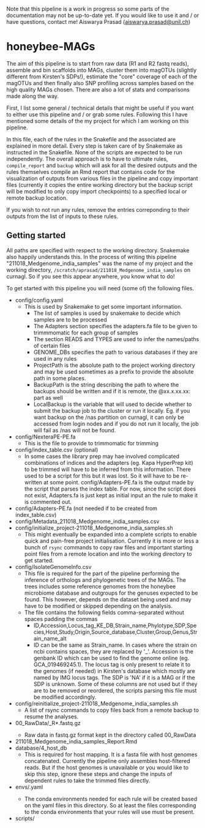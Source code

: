 Note that this pipeline is a work in progress so some parts of the documentation may not be up-to-date yet. If you would like to use it and / or have questions, contact me! Aiswarya Prasad (aiswarya.prasad@unil.ch)

# honeybee-MAGs

The aim of this pipeline is to start from raw data (R1 and R2 fastq reads), assemble and bin scaffolds into MAGs, cluster them into magOTUs (slightly different from Kirsten's SDPs!), estimate the "core" coverage of each of the magOTUs and then finally also SNP profiling across samples based on the high quality MAGs chosen. There are also a lot of stats and comparisons made along the way.

First, I list some general / technical details that might be useful if you want to either use this pipeline and / or grab some rules. Following this I have mentioned some details of the my project for which I am working on this pipeline.

In this file, each of the rules in the Snakefile and the associated are explained in more detail. Every step is taken care of by Snakemake as instructed in the Snakefile. None of the scripts are expected to be run independently. The overall approach is to have to ultimate rules, `compile_report` and `backup` which will ask for all the desired outputs and the rules themselves compile an Rmd report that contains code for the visualization of outputs from various files in the pipeline and copy important files (currently it copies the entire working directory but the backup script will be modified to only copy import checkpoints) to a specified local or remote backup location.

If you wish to not run any rules, remove the entries correponding to their outputs from the list of inputs to these rules.

## Getting started

All paths are specified with respect to the working directory. Snakemake also happily understands this. In the process of writing this pipeline "211018_Medgenome_india_samples" was the name of my project and the working directory, `/scratch/aprasad/211018_Medgenome_india_samples` on curnagl. So if you see this appear anywhere, you know what to do!

To get started with this pipeline you will need (some of) the following files.

+ config/config.yaml
  - This is used by Snakemake to get some important information.
    + The list of samples is used by snakemake to decide which samples are to be processed
    + The Adapters section specifies the adapters.fa file to be given to trimmmomatic for each group of samples
    + The section READS and TYPES are used to infer the names/paths of certain files
    + GENOME_DBs specifies the path to various databases if they are used in any rules
    + ProjectPath is the absolute path to the project working directory and may be used sometimes as a prefix to provide the absolute path in some places.
    + BackupPath is the string describing the path to where the backups should be written and if it is remote, the <username>@xx.x.xx.xx: part as well
    + LocalBackup is the variable that will used to decide whether to submit the backup job to the cluster or run it locally. Eg. if you want backup on the /nas partition on curnagl, it can only be accessed from login nodes and if you do not run it locally, the job will fail as /nas will not be found.
+ config/NexteraPE-PE.fa
  - This is the file to provide to trimmomatic for trimming
+ config/index_table.csv (optional)
  - In some cases the library prep may hae involved complicated combinations of indices and the adapters (eg. Kapa HyperPrep kit) to be trimmed will have to be inferred from this information. There used to be a script for this but it was lost. So it will have to be re-written at some point. config/Adapters-PE.fa is the output made by the script that parses the index table. For now, since the script does not exist, Adapters.fa is just kept as initial input an the rule to make it is commented out.
+ config/Adapters-PE.fa (not needed if to be created from index_table.csv)
+ config/Metadata_211018_Medgenome_india_samples.csv
+ config/initialize_project-211018_Medgenome_india_samples.sh
  - This might eventually be expanded into a complete scripts to enable quick and pain-free project initialisation. Currently it is more or less a bunch of `rsync` commands to copy raw files and important starting point files from a remote location and into the working directory to get started.
+ config/IsolateGenomeInfo.csv
  - This file is required for the part of the pipeline performing the inference of orthologs and phylogenetic trees of the MAGs. The trees includes some reference genomes from the honeybee microbiome database and outgroups for the genuses expected to be found. This however, depends on the dataset being used and may have to be modified or skipped depending on the analysis.
  - The file contains the following fields comma-separated without spaces padding the commas
    + ID,Accession,Locus_tag_KE_DB,Strain_name,Phylotype,SDP,Species,Host,Study,Origin,Source_database,Cluster,Group,Genus,Strain_name_alt
    + ID can be the same as Strain_name. In cases where the strain on ncbi contains spaces, they are replaced by '_'. Accession is the genbank ID which can be used to find the genome online (eg. GCA_019469245.1). The locus tag is only present to relate it to the genomes (if needed) in Kirsten's database which mostly are named by IMG locus tags. The SDP is 'NA' if it is a MAG or if the SDP is unknown. Some of these columns are not used but if they are to be removed or reordered, the scripts parsing this file must be modified accordingly.
+ config/reinitialize_project-211018_Medgenome_india_samples.sh
  - A list of rsync commands to copy files back from a remote backup to resume the analyses.
+ 00_RawData/<sample>_R*.fastq.gz
  - Raw data in fastq.gz format kept in the directory called 00_RawData
+ 211018_Medgenome_india_samples_Report.Rmd
+ database/4_host_db
  - This is required for host mapping. It is a fasta file with host genomes concatenated. Currently the pipeline only assembles host-filtered reads. But if the host genomes is unavailable or you would like to skip this step, ignore these steps and change the inputs of dependent rules to take the trimmed files directly.
+ envs/<env>.yaml
  - The conda environments needed for each rule will be created based on the yaml files in this directory. So at least the files corresponding to the conda environments that your rules will use must be present.
+ scripts/<script>.xxx
  - The scripts used by various rules are all to be in this directory. The list of all scripts and theit use can be found later in this file.

## Checkpoints

Snakemake uses the file/path provided to the final rule (targets) and then looks for rules with output paths that match the pattern of wildcards in the respective target. Checkpoints are a provision of snakemake as described [here](https://snakemake.readthedocs.io/en/stable/snakefiles/rules.html#data-dependent-conditional-execution) to allow for rules to be defined with outputs that will depend on another rule. For example, the list of MAGs on which to perform downstream steps on will only be known after the binning step has been completed. So far, there are two checkpoint as described below.

+ `checkpoint make_phylo_table`
  - The inputs that this rule takes for are "config/IsolateGenomeInfo.csv", "06_MAG_binning/all_genomes.csv" (provided by rule extract_mag_lists), "06_MAG_binning/gtdbtk_out_dir/classify/gtdbtk.bac120.summary.tsv" (provided by rule gtdb_annotate) and "06_MAG_binning/drep_results/data_tables/Cdb.csv" (provided by rule drep).
  - It uses the script `scripts/make_phylo_table.R` and `scripts/csv_to_tsv.py` to make tsv files which will be parsed later to obtain information about which MAGs downstream processes should run on.
  - The various outputs made by this rule are as follows:
    - They all have at least the headers:
      - ID - name of the MAG or stain name (modified) of the genome.
      - Accession - Genbank ID (for isolate genomes only - same as in config/IsolateGenomeInfo.csv)
      - Locus_tag (for isolate genomes only - same as in config/IsolateGenomeInfo.csv)
      - Strain_name (for isolate genomes only - same as in config/IsolateGenomeInfo.csv)
      - Phylotype (for isolate genomes only - same as in config/IsolateGenomeInfo.csv)
      - SDP (for isolate genomes only - same as in config/IsolateGenomeInfo.csv)
      - Species (for isolate genomes only - same as in config/IsolateGenomeInfo.csv)
      - Host - for MAGs, the host from which the MAG was assembled and for Isolates, the source from which it was isolated.
      - Study - (for isolate genomes only - same as in config/IsolateGenomeInfo.csv)
      - Origin - (for isolate genomes only - same as in config/IsolateGenomeInfo.csv)
      - Source_database (for isolate genomes only - same as in config/IsolateGenomeInfo.csv)
      - Cluster - The name of the 95% dereplicated cluster that it was assigned to by drep (refer to <rule drep>)
      - Group - This field was used for assigning isolates to appropriate genus-level groups with MAGs for the sake of the tree. This tree is filled manually for isolated genomes when making "config/IsolateGenomeInfo.csv"
      - Genus, Family, Order, Class - Taxonomic information assigned for MAGs by gtdb (see <rule gtdb_annotate>) (only for MAGs)
      - Sample - The sample from which the MAG was assembled (only for MAGs)
      - Group_auto - The Group assigned to each row automatically by the script. For isolates, it is inferred either from the information from the Group column of "config/IsolateGenomeInfo.csv" file or the phylotype. Make sure that the way this is done (based on a pre-defined dictionary written in the script) makes sense for your inputs. For the MAGs, it is the Genus assigned by gtdb.
      - Ref_status - 1 if the MAG is a representative genome for its respective drep cluster, 0 otherwise. The MAG with the highest score within a given drep cluster is designated as the representative genome of the cluster (no matter how low the score). The method in which this is currently done assumes that, upon filtering by completeness and contamination, the MAG with the highest score will only be filtered out if all of the other members of its cluster are also filtered out. This makes sense because the score is weighted in such a way that completeness and contamination are given heavy weightage.
    - "06_MAG_binning/all_GenomeInfo_auto.tsv" : This file contains the information for all Isolates and all MAGs
    - "06_MAG_binning/ForTree_GenomeInfo_auto.tsv" : This file contains the information for all Isolates and filtered MAGs (Completeness > 50, Contamination < 5)
    - "06_MAG_binning/MAGs_GenomeInfo_auto.tsv" : This file contains the information for and all MAGs
    - "06_MAG_binning/MAGs_filt_GenomeInfo_auto.tsv" : This file contains the information filtered MAGs (Completeness > 50, Contamination < 5)


## Utility functions

Some functions in the script are used to provide inputs to various rules and to parse the checkpoint outputs so the list of wildcards can be obtained.

## Rules

  + `rule targets`
    + This is the master rule that specifies all the output files / directories desired and accoringly runs the rules that provide the specified output. Most of the outputs from the different rules are used for making the report. Just the ones that are not used by the report are mentioned here.
  + `rule raw_qc`
    + Uses raw reads and produces fastqc outputs
    + This rule runs [fastqc](https://www.bioinformatics.babraham.ac.uk/projects/fastqc/) on raw files and saves the output in "/fastqc/raw".
  + `rule make_adapters`
    + Uses the "config/index_table.csv" and the script `scripts/write_adapters.py` (absent for now) and produces the "Adapters-PE.fa" file containing indexed adapters.
  + `rule trim`
    + This rules trims reads using [trimmomatic](http://www.usadellab.org/cms/uploads/supplementary/Trimmomatic/TrimmomaticManual_V0.32.pdf).
    + The _Adapters-PE.fa_ files is used.
  + `rule trim_qc`
    + This rule runs [fastqc](https://www.bioinformatics.babraham.ac.uk/projects/fastqc/) on trimmed files and saves the output in `fastqc/trim`.
  + `rule index_bwa`
    + Indexes genomes in `database` for use by [bwa](http://bio-bwa.sourceforge.net/) using [bwa index](http://bio-bwa.sourceforge.net/bwa.shtml#3).
  + `rule index_samtools`
    + Indexes genomes in `database` for use by [samtools](http://www.htslib.org/doc/#manual-pages).
  + `rule make_genome_list`
    + Creates a text file corresponding to each set of genomes in `database` to be used when we need to know which genomes are present in given genome database.
  + `rule run_motus`
    + Uses the trimmed reads "01_Trimmed/{sample}_R*_trim.fastq.gz" to produce an [motus](https://github.com/motu-tool/mOTUs) output.
  + `rule merge_motus`
    + merges all the motu outputs from the previous rule and creates the merged output "08_motus_profile/samples_merged.motus" to be parsed later for visualization.
  + `rule host_mapping`
    + Uses [bwa mem](http://bio-bwa.sourceforge.net/bwa.shtml#:~:text=BWA%20is%20a%20software%20package,such%20as%20the%20human%20genome.&text=BWA%2DMEM%20also%20has%20better,genome%20(the%20index%20command)) to map reads for each sample to a database containing host genomes, `database/4_host_db`.
    + Unmapped alignments identified by samtools with the option `-f4` are stored in a seperate bam file to be used later. All others will be deleted.
    + The bam file with all alignments is used to create a flagstat output which will be parsed later. It also creates a coverage histogram and a tsv file summarising coverage.
  + `rule host_mapping_extract_host_filtered_reads`
    + Reads that did not map to the host database are extracted and then mapped to the microbiome database.
    + They are extracted using [picard](https://broadinstitute.github.io/picard/).
    + The option `-Xmx8g` ensures that java is given 8 GB memory. If suffecient memory is not allocated, the job will fail. The extracted reads will be used later "02_HostMapping/{sample}_R*_host_unmapped.fastq" and also referred to as host-filtered reads.
    + This is done in order to make the assembly a little easier.
  + `rule microbiomedb_mapping`
    + The host unmapped reads extracted earlier are mapped to the microbiome database.
    + Mapped reads are extracted using a perls script as follows. First, unmapped reads are excluded using `-F4` and then supplementary reads are excluded `-F 0x800`. Finally, the remaining reads are sent through `scripts/filter_sam_aln_length.pl`. The script filters away reads that have less than 50bps matching in the alignment.
    + It keeps the [samtools](http://www.htslib.org/doc/samtools.html) [flagstat](https://www.biostars.org/p/84396/) result but removes all the others.
  + `rule microbiomedb_direct_mapping`
    + trimmed reads are directly mapped to the microbiome database to see how much of the reads map in this way as compared to after host-filtering. Some reads that are of microbial origin may map to the host database due to contamination in the host database or even non-specifically by chance. To ensure that we do not lose too many reads in this way, upon host filtering, the flagstat output from this mapping is useful.
  + `rule assemble_host_unmapped`
    + Uses the host-filtered reads to give to spades using the meta option to assemble.
    + The bash script is eritten to make sure assemblies are resumed if an older output directory exists.
    + The script `scripts/parse_spades_metagenome.py` is then used to extract only scaffolds that pass the coverage and length threshold that can be specified in the parameters section of the rule.
    + The scffolds, log and assembly graphs are copied out of the output directory and kept but the rest of the directory is deleted.
  + `rule map_to_assembly`
    + This rule maps the host-filtered reads to the assembly and creates the flagstat output used to visualise how well the assembly is represented by the reads for each sample.
  + `rule summarize_mapping_assembly`
    + It used the scaffolds and the flagstat output from mapping create a summary across all samples that can be parsed and visualized by the script making the report.
  + `rule backmapping`
    + Carries out NxN mapping of all N samples and only keeps the depth file that needs to be supplied to metabat2 for binning after the mapping for each sample (to be merged before being given to metabat2). It works on 1 sample at a time and maps the assembly of that sample against the reads from all the samples. Each iteration of the rule will result in N files. For example, when there are 50 samples in total and the rule runs on sample X, there will 50 files called "<sample>_mapped_to_X.depth". The rule only creates one bam file at a time. However, if the rule is run on 10 samples simultaneously, there will be about 10 bam files at a time.
  + `rule merge_depths`
    + All depth files of all the samples mapped to a given sample will be merged into 1 file that will be given to metabat2.
  + `rule binning`
    + For each sample, this rule provides the set of scaffolds assembled and the merged depth file with the coverages in each sample of these scaffolds to metabat2.
    + The output is a directory containing as many MAG.*.fa files as there are bins with the scaffolds distributed across them.
  + `rule process_metabat2`
    + Since the names given to bins by metabat2 is duplicated across samples, this rule renames them by including the name of the sample from which the bin was made.
  + `rule summarize_metabat2_contig_fates`
    + It creates sample-wise summaries with sample, contig_name, length, coverage, passed_filter (whether the scaffold was >1000 length and >1 coverage), binned (whether it was binned) and bin_name.
  + `rule summarize_metabat2_contig_coverages`
    + It creates sample-wise summaries with the columns bin_name , contig (or scaffold name), avg_coverage (from depth file made by jgi_summarize_bam_contig_depths for metabat2. it is actually  median not mean), variance avg_coverage (from depth file made by jgi_summarize_bam_contig_depths for metabat2), sample
    + More information about how these depths are calculated can be found [here](https://gitlab.com/robegan21/MetaBAT). Briefly (as summarised [here](https://bitbucket.org/berkeleylab/metabat/issues/48/jgi_summarize_bam_contig_depths-coverage)),
      + The edges of a contig are generally excluded from the coverage counts up to a default of 75 bases or the average read length (--includeEdgeBases, --maxEdgeBases). This is because, generally mappers have a difficult time aligning a partial read to a contig when it would extend off edge and the coverage ramps up from 0 to the true coverage in this region
      + reads that map imperfectly are excluded when the %ID of the mapping drops below a threshold (--percentIdentity=97). MetaBAT is designed to resolve strain variation and mapping reads with low %ID indicate that the read actually came from a different strain/species.
      + clips/insertions/deletions/mismatches are excluded from the coverage count -- only the read bases that exactly match the reference are counted as coverage. This generally has a small effect, except in the case of long reads from PacBio and Nanopore.
    + `rule checkm_evaluation`
      + This rule creates a checkm summary of each bin (MAG) from each sample, one sample at a time. The output contains an entry for each MAG from the sample with the columns, Bin Id, Marker lineage , # genomes, # markers, # marker sets, 0 , 1, 2, 5+, Completeness, Contamination, Strain heterogeneity
      + A detailed description of each column can be found [here](https://github.com/Ecogenomics/CheckM/wiki/Reported-Statistics#qa)
    + `rule prepare_info_for_drep`
      + drep requires a file with the columns genome, completeness and contamination. This rule compiles this information from across samples to create the file "06_MAG_binning/evaluate_bins/checkm_drep_summary.txt".
    + `rule drep`
      + Runs drep dereplicate on **all** the MAGs. It creates various outputs that are described [here](https://drep.readthedocs.io/en/latest/advanced_use.html) and will used by various rules downstream.
    + `rule extract_mag_lists`
    + `rule prep_gtdb_annotate`
    + `rule gtdb_annotate`
      + Need to make sure that the database is set up as explained [here](https://ecogenomics.github.io/GTDBTk/installing/index.html) and provide the path to the database in the params section to the rule.
    + `rule prepare_genomes`
    + `rule annotate`
    + `rule prepare_faa`
      + For phylogenies (includes specified isolate genomes)
    + `rule run_orthofinder_phylo`
      + For phylogenies (includes specified isolate genomes)
    + `rule summarise_orthogroups`
      + For phylogenies (includes specified isolate genomes)
    + `rule get_single_ortho_phylo`
      + For phylogenies (includes specified isolate genomes)
    + `rule extract_orthologs_phylo`
      + For phylogenies (includes specified isolate genomes)
    + `rule align_orthologs`
      + For phylogenies (includes specified isolate genomes)
    + `rule prune_and_concat`
      + For phylogenies (includes specified isolate genomes)
    + `rule make_tree`
      + For phylogenies (includes specified isolate genomes)
    + `rule concat_all_mags`
      + Create and index "database/MAGs_database" and index to map reads to see how much the MAGs recruit and how well they are covered
    + `rule copy_mag_database_annotation`
      + To create a compiled directory of annotation outputs for all MAGs which Kirsten's scripts expect (also it is neat if the other previous directories are then removed - To be implemented later)
    + `rule prepare_faa_mag_database`
      + Prepare faa files in groups (genus-level) for orthofinder to run.
    + `rule run_orthofinder_mag_database`
    + `rule summarise_orthogroups_mag_database`
    + `rule get_single_ortho_mag_database`
    + `rule extract_orthologs_mag_database`
    + `rule calc_perc_id_mag_database`
    + `rule filter_orthologs_mag_database`
    + `rule summarise_orthogroups_filtered_mag_database`
    + `rule make_bed_files_mag_database`
    + `rule map_to_MAGs`
    + `rule core_cov`
    + `rule merge_core_cov`
    + `rule core_cov_plots`
    + `rule make_MAG_reduced_db`
      + Read the checkpoint output and use biopython to only include rep genomes in the final database called "database/MAGs_rep_database" which only contains the representative genomes.
    + `rule prep_for_instrain`
    + `rule map_to_rep_MAGs`
    + `rule instrain_profile`
    + `rule instrain_compare`
<!-- + "Continue readme update here - need to finish function to get rep genomes and then rerun everything after backmapping!" -->
  + `rule run_orthofinder`
    + Runs [Orthofinder](https://github.com/davidemms/OrthoFinder) for each phylotype.
    + **Before** running this, group genomes by phylotype in directories for Orthofinder to be able to get which groups to consider together. When the genomes for the database are downloaded at `database/faa_files/{genome}`, they are all in one directory. Grouping was done using `scripts/rearange_faa.py`. As written, it is to be run from the scripts directory in which it resides (!! it uses relative paths !!).
    + faa files for each genome comes from the respective databese (NCBI for example)
    + When orthofinder finishes, the following file will be generated and used for the following steps, `database/faa_files/{phylotype}/OrthoFinder/Results_dir/Orthogroups/Orthogroups.txt`.
    + The file _Orthogroups.txt_ contains a list of orthogroups. Eg, each line would look like
      - **OG0000003**: C4S76_01365 C4S76_01370 C4S76_01375 C4S77_06100 C4S77_06130 C4S77_06135 C4S77_06775 C4S77_06780 C4S77_06785 C4S77_06790 C4S77_06795 C4S77_06800 C4S77_06805 C4S77_06810 C4S77_09595 C4S77_09600 C4S77_09605 C4S77_09610 **C4S77_09615 C4S77_09620 C4S77_10540 Ga0307799_111506**
      - where, **OG0000003** is an orthogroup for this group of genomes (phylotype) and **C4S77**, **Ga0307799** etc. are genomes that belong to that group. **09615, 09620, 10540** are genes from **C4S77** and **111506** from **Ga0307799** that belong to orthogroup OG0000003.
  + `rule get_single_ortho`
    + The files _Orthogroups.txt_ is parsed by `scripts/get_single_ortho.py` and single-copy orthologs are written to `database/Orthofinder/{phylotype}_single_ortho.txt`
    + The script reads each orthogroup and counts the number of genomes present in genes of that orthogroup. If the number of genes in the orthogroup and the number of genomes in the orthogroup are the same as the total number of genomes in the database for said phylotype, the genes in the group are considered single-copy core genes and included for core coverage estimation.
  + `rule extract_orthologs`
    + This rule prepares files with sequences of orthologs in order to calculate percentage identity (perc_id).
    + First, it reads the file `database/Orthofinder/{phylotype}_single_ortho.txt` and gets all the genome-ids present in the ortholog-file, and all the gene-ids associated with each gene-family. Using this list it extracts and stores the sequences of each of the genes of an orthogroup in an faa file and ffn file corresponding to each group in the directory`database/Orthofinder/{phylotype}_ortho_sequences/`.
    EXAMPLE:
    + `cat ./database/Orthofinder/firm5_ortho_sequences/OG0001034.faa` \
      **\>Ga0061073_1479** \
      MTKYQTLIFVPEGSLLNEKTAEQVALRQTLKELGHDFGPAERLKYSSLQGQVKMMGFSER \
      IALTLQNFCTDDLAEAEKIFKTKLGGQRQLVKDAIPFLDQITNQVKLILLAKEERELISA \
      RLSDSELLNYFSASYFKEDFADPLPNKNVLFQIIKEQELDPDNCLVIGTDLVEEIQGAEN \
      AGLQSLWIAPKKVKMPISPRPTLHLTKLNDLLFYLELN \
      **\>Ga0070887_12184** \
      MKGKVHLAKYETLIFILEGSLLNEKVAEQNALRQTLKLTGREYGPAERIQYNSLQEKIKL \
      LGFDERIKLTLQEFFKNDWISAKGTFYNQLQKQDQLNKDVVPFLDEVKNKVNLVLLTKEK \
      KDVASYRMQNTELINYFSAVYFKDDFACKFPNKKVLITILQQQNLTPATCLVIGTNLVDE \
      IQGAENANLDSLWLAPKKVKMPISPRPTLHLNKLTDLLFYLELS \
      **\>Ga0072400_11133** \
      LAKFQTLIFILEGSLLDEKIAEQSALKQTLKSTGRDFGPSERLKYNSVRENNKLLGFEDR \
      IQLILQTFFHENWQDAGQIFIKELQKQNRLNKEVLPFLNKVNCKVKLILLAKENKKVALQ \
      RMKNTELVNYFPFAYFKDDFTEKLPHKKVLTTILQKQNLAFATSLVIGTDLADEIQAAEN \
      AKIQSLWLAPKKVKMPISPHPTLHLNKLNDLLFYLELS
    + `cat ./database/Orthofinder/firm5_ortho_sequences/OG0001034.ffa` \
      **\>Ga0061073_1479** \
      GTGACTAAATATCAAACGTTAATTTTTGTTCCTGAAGGTAGTTTATTAAATGAAAAAACG \
      GCTGAACAAGTCGCACTCAGGCAAACTTTAAAAGAACTCGGACATGATTTTGGACCAGCT \
      GAACGCCTAAAATATTCTAGCTTACAAGGACAAGTTAAAATGATGGGTTTCAGCGAGCGC \
      ATTGCACTAACCCTGCAAAATTTTTGTACCGACGATTTGGCTGAGGCCGAAAAAATTTTC \
      AAAACAAAATTAGGAGGTCAGCGACAACTAGTCAAAGATGCTATTCCATTTCTTGACCAA \
      ATAACAAACCAAGTTAAGCTAATTCTCCTTGCCAAAGAAGAACGTGAACTAATCTCAGCT \
      CGCCTATCTGATAGCGAACTACTTAACTATTTTTCTGCTTCCTATTTTAAAGAAGATTTT \
      GCTGATCCTTTGCCAAATAAAAATGTCCTGTTTCAAATTATAAAAGAGCAAGAATTAGAT \
      CCAGATAATTGCCTAGTTATCGGCACAGATTTAGTTGAAGAAATTCAAGGAGCAGAAAAC \
      GCTGGCTTGCAATCATTATGGATTGCACCAAAAAAGGTTAAAATGCCAATTAGTCCTCGA \
      CCTACTCTGCATTTAACTAAACTCAATGACTTGCTTTTTTATCTTGAATTAAACTAG \
      **\>Ga0070887_12184** \
      ATGAAAGGAAAAGTACACTTGGCAAAATATGAAACTTTAATTTTTATTCTTGAAGGAAGC \
      TTATTAAACGAAAAAGTTGCAGAACAAAATGCACTTAGGCAAACTTTGAAATTAACTGGC \
      AGAGAATATGGTCCAGCTGAGCGCATACAATATAATTCATTACAAGAAAAGATTAAATTA \
      CTAGGATTTGATGAGCGCATTAAATTAACTTTGCAGGAATTCTTTAAAAATGACTGGATT \
      TCTGCGAAAGGCACTTTTTATAACCAGTTGCAAAAACAAGATCAGTTAAATAAAGATGTA \
      GTGCCCTTTTTAGATGAGGTGAAAAACAAAGTTAACTTGGTTTTGCTGACGAAAGAGAAA \
      AAAGATGTGGCTTCATACCGCATGCAAAATACAGAGCTAATAAATTATTTTTCCGCAGTT \
      TATTTTAAAGACGATTTTGCATGTAAGTTTCCAAATAAGAAGGTTTTGATAACAATATTG \
      CAGCAGCAGAATCTGACGCCAGCCACTTGTCTTGTAATTGGGACAAACTTAGTCGATGAA \
      ATTCAGGGTGCCGAAAATGCTAACCTGGATTCTCTTTGGCTAGCGCCCAAGAAAGTAAAA \
      ATGCCAATTAGTCCACGTCCAACTTTACATTTAAATAAATTAACTGATTTATTATTTTAC \
      CTAGAATTAAGCTAG \
      **\>Ga0072400_11133** \
      TTGGCAAAATTTCAAACATTAATTTTTATTCTTGAGGGCAGTTTATTAGATGAAAAGATT \
      GCTGAACAAAGTGCATTAAAGCAAACTTTAAAGTCAACTGGCAGAGATTTTGGTCCCAGT \
      GAACGTTTAAAATATAATTCTGTACGAGAAAATAATAAGTTGCTTGGCTTTGAAGACCGC \
      ATACAATTAATTTTACAAACATTTTTTCATGAAAATTGGCAAGATGCAGGGCAGATTTTT \
      ATCAAAGAATTACAAAAGCAAAATCGCTTGAATAAAGAAGTATTGCCATTTTTAAACAAA \
      GTTAACTGCAAGGTTAAACTAATTCTGCTGGCAAAAGAGAACAAAAAAGTAGCATTACAG \
      CGCATGAAGAACACAGAGTTGGTAAATTATTTTCCGTTTGCTTATTTTAAAGATGACTTT \
      ACGGAAAAATTGCCACATAAAAAAGTTTTGACCACCATTTTGCAGAAACAAAACTTGGCG \
      TTCGCAACTAGTTTAGTAATCGGAACTGACTTAGCAGATGAAATTCAGGCTGCAGAGAAT \
      GCCAAAATACAGTCACTCTGGCTAGCGCCTAAGAAAGTAAAAATGCCGATTAGCCCGCAC \
      CCAACTTTACATTTAAATAAATTAAACGATTTATTATTTTACCTAGAATTAAGCTAG
  + `rule calc_perc_id`
    + this rule relies on various tools and scripts tied together by `scripts/aln_calc.sh`. The scripts are:
      + [mafft](https://mafft.cbrc.jp/alignment/software/manual/manual.html#index) for alignment
        + The aligned result is in a multi-fasta file called {OrthogroupID}_aln.fasta.
        EXAMPLE:
        + `cat ./database/Orthofinder/firm5_ortho_sequences/OG0001034_aln.fasta` \
          **\>Ga0061073_1479** \
          -------MTKYQTLIFVPEGSLLNEKTAEQVALRQTLKELGHDFGPAERLKYSSLQGQVK \
          MMGFSERIALTLQNFCTDDLAEAEKIFKTKLGGQRQLVKDAIPFLDQIT---NQVKLILL \
          AKEERELISARLSDSELLNYFSASYFKEDFADPLPNKNVLFQIIKEQELDPDNCLVIGTD \
          LVEEIQGAENAGLQSLWIAPKKVKMPISPRPTLHLTKLNDLLFYLELN \
          **\>Ga0070887_12184** \
          M-KGKVHLAKYETLIFILEGSLLNEKVAEQNALRQTLKLTGREYGPAERIQYNSLQEKIK \
          LLGFDERIKLTLQEFFKNDWISAKGTFYNQLQKQDQLNKDVVPFLDEVK---NKVNLVLL \
          TKEKKDVASYRMQNTELINYFSAVYFKDDFACKFPNKKVLITILQQQNLTPATCLVIGTN \
          LVDEIQGAENANLDSLWLAPKKVKMPISPRPTLHLNKLTDLLFYLELS \
          **\>Ga0072400_11133** \
          -------LAKFQTLIFILEGSLLDEKIAEQSALKQTLKSTGRDFGPSERLKYNSVRENNK \
          LLGFEDRIQLILQTFFHENWQDAGQIFIKELQKQNRLNKEVLPFLNKVN---CKVKLILL \
          AKENKKVALQRMKNTELVNYFPFAYFKDDFTEKLPHKKVLTTILQKQNLAFATSLVIGTD \
          LADEIQAAENAKIQSLWLAPKKVKMPISPHPTLHLNKLNDLLFYLELS
      + **aln_aa_to_dna.py**
        + This scripts converts the alignments into nucleotide sequences rather than amino acid sequences
        EXAMPLE:
        + `cat ./database/Orthofinder/firm5_ortho_sequences/OG0001034_aln.fasta`
        **\>Ga0061073_1479** \
        ---------------------GTGACTAAATATCAAACGTTAATTTTTGTTCCTGAAGGT \
        AGTTTATTAAATGAAAAAACGGCTGAACAAGTCGCACTCAGGCAAACTTTAAAAGAACTC \
        GGACATGATTTTGGACCAGCTGAACGCCTAAAATATTCTAGCTTACAAGGACAAGTTAAA \
        ATGATGGGTTTCAGCGAGCGCATTGCACTAACCCTGCAAAATTTTTGTACCGACGATTTG \
        GCTGAGGCCGAAAAAATTTTCAAAACAAAATTAGGAGGTCAGCGACAACTAGTCAAAGAT \
        GCTATTCCATTTCTTGACCAAATAACA---------AACCAAGTTAAGCTAATTCTCCTT \
        GCCAAAGAAGAACGTGAACTAATCTCAGCTCGCCTATCTGATAGCGAACTACTTAACTAT \
        TTTTCTGCTTCCTATTTTAAAGAAGATTTTGCTGATCCTTTGCCAAATAAAAATGTCCTG \
        TTTCAAATTATAAAAGAGCAAGAATTAGATCCAGATAATTGCCTAGTTATCGGCACAGAT \
        TTAGTTGAAGAAATTCAAGGAGCAGAAAACGCTGGCTTGCAATCATTATGGATTGCACCA \
        AAAAAGGTTAAAATGCCAATTAGTCCTCGACCTACTCTGCATTTAACTAAACTCAATGAC \
        TTGCTTTTTTATCTTGAATTAAAC \
        **\>Ga0070887_12184** \
        ATG---AAAGGAAAAGTACACTTGGCAAAATATGAAACTTTAATTTTTATTCTTGAAGGA \
        AGCTTATTAAACGAAAAAGTTGCAGAACAAAATGCACTTAGGCAAACTTTGAAATTAACT \
        GGCAGAGAATATGGTCCAGCTGAGCGCATACAATATAATTCATTACAAGAAAAGATTAAA \
        TTACTAGGATTTGATGAGCGCATTAAATTAACTTTGCAGGAATTCTTTAAAAATGACTGG \
        ATTTCTGCGAAAGGCACTTTTTATAACCAGTTGCAAAAACAAGATCAGTTAAATAAAGAT \
        GTAGTGCCCTTTTTAGATGAGGTGAAA---------AACAAAGTTAACTTGGTTTTGCTG \
        ACGAAAGAGAAAAAAGATGTGGCTTCATACCGCATGCAAAATACAGAGCTAATAAATTAT \
        TTTTCCGCAGTTTATTTTAAAGACGATTTTGCATGTAAGTTTCCAAATAAGAAGGTTTTG \
        ATAACAATATTGCAGCAGCAGAATCTGACGCCAGCCACTTGTCTTGTAATTGGGACAAAC \
        TTAGTCGATGAAATTCAGGGTGCCGAAAATGCTAACCTGGATTCTCTTTGGCTAGCGCCC \
        AAGAAAGTAAAAATGCCAATTAGTCCACGTCCAACTTTACATTTAAATAAATTAACTGAT \
        TTATTATTTTACCTAGAATTAAGC \
        **\>Ga0072400_11133** \
        ---------------------TTGGCAAAATTTCAAACATTAATTTTTATTCTTGAGGGC \
        AGTTTATTAGATGAAAAGATTGCTGAACAAAGTGCATTAAAGCAAACTTTAAAGTCAACT \
        GGCAGAGATTTTGGTCCCAGTGAACGTTTAAAATATAATTCTGTACGAGAAAATAATAAG \
        TTGCTTGGCTTTGAAGACCGCATACAATTAATTTTACAAACATTTTTTCATGAAAATTGG \
        CAAGATGCAGGGCAGATTTTTATCAAAGAATTACAAAAGCAAAATCGCTTGAATAAAGAA \
        GTATTGCCATTTTTAAACAAAGTTAAC---------TGCAAGGTTAAACTAATTCTGCTG \
        GCAAAAGAGAACAAAAAAGTAGCATTACAGCGCATGAAGAACACAGAGTTGGTAAATTAT \
        TTTCCGTTTGCTTATTTTAAAGATGACTTTACGGAAAAATTGCCACATAAAAAAGTTTTG \
        ACCACCATTTTGCAGAAACAAAACTTGGCGTTCGCAACTAGTTTAGTAATCGGAACTGAC \
        TTAGCAGATGAAATTCAGGCTGCAGAGAATGCCAAAATACAGTCACTCTGGCTAGCGCCT \
        AAGAAAGTAAAAATGCCGATTAGCCCGCACCCAACTTTACATTTAAATAAATTAAACGAT \
        TTATTATTTTACCTAGAATTAAGC
      + **trim_aln.py** and `sed` to simplify headers to contain just genome ID and leave out gene identifier (as they are all single copy core genes).
        + This script trims out all the sections that do not align by counting which positions have "-" and removing those from all the members of the orthogroup.
        + `cat ./database/Orthofinder/firm5_ortho_sequences/OG0001034_aln_trim.fasta` \
          **\>Ga0061073** \
          GTGACTAAATATCAAACGTTAATTTTTGTTCCTGAAGGTAGTTTATTAAATGAAAAAACG \
          GCTGAACAAGTCGCACTCAGGCAAACTTTAAAAGAACTCGGACATGATTTTGGACCAGCT \
          GAACGCCTAAAATATTCTAGCTTACAAGGACAAGTTAAAATGATGGGTTTCAGCGAGCGC \
          ATTGCACTAACCCTGCAAAATTTTTGTACCGACGATTTGGCTGAGGCCGAAAAAATTTTC \
          AAAACAAAATTAGGAGGTCAGCGACAACTAGTCAAAGATGCTATTCCATTTCTTGACCAA \
          ATAACAAACCAAGTTAAGCTAATTCTCCTTGCCAAAGAAGAACGTGAACTAATCTCAGCT \
          CGCCTATCTGATAGCGAACTACTTAACTATTTTTCTGCTTCCTATTTTAAAGAAGATTTT \
          GCTGATCCTTTGCCAAATAAAAATGTCCTGTTTCAAATTATAAAAGAGCAAGAATTAGAT \
          CCAGATAATTGCCTAGTTATCGGCACAGATTTAGTTGAAGAAATTCAAGGAGCAGAAAAC \
          GCTGGCTTGCAATCATTATGGATTGCACCAAAAAAGGTTAAAATGCCAATTAGTCCTCGA \
          CCTACTCTGCATTTAACTAAACTCAATGACTTGCTTTTTTATCTTGAATTAAAC \
          **\>Ga0070887** \
          TTGGCAAAATATGAAACTTTAATTTTTATTCTTGAAGGAAGCTTATTAAACGAAAAAGTT \
          GCAGAACAAAATGCACTTAGGCAAACTTTGAAATTAACTGGCAGAGAATATGGTCCAGCT \
          GAGCGCATACAATATAATTCATTACAAGAAAAGATTAAATTACTAGGATTTGATGAGCGC \
          ATTAAATTAACTTTGCAGGAATTCTTTAAAAATGACTGGATTTCTGCGAAAGGCACTTTT \
          TATAACCAGTTGCAAAAACAAGATCAGTTAAATAAAGATGTAGTGCCCTTTTTAGATGAG \
          GTGAAAAACAAAGTTAACTTGGTTTTGCTGACGAAAGAGAAAAAAGATGTGGCTTCATAC \
          CGCATGCAAAATACAGAGCTAATAAATTATTTTTCCGCAGTTTATTTTAAAGACGATTTT \
          GCATGTAAGTTTCCAAATAAGAAGGTTTTGATAACAATATTGCAGCAGCAGAATCTGACG \
          CCAGCCACTTGTCTTGTAATTGGGACAAACTTAGTCGATGAAATTCAGGGTGCCGAAAAT \
          GCTAACCTGGATTCTCTTTGGCTAGCGCCCAAGAAAGTAAAAATGCCAATTAGTCCACGT \
          CCAACTTTACATTTAAATAAATTAACTGATTTATTATTTTACCTAGAATTAAGC \
          **\>Ga0072400** \
          TTGGCAAAATTTCAAACATTAATTTTTATTCTTGAGGGCAGTTTATTAGATGAAAAGATT \
          GCTGAACAAAGTGCATTAAAGCAAACTTTAAAGTCAACTGGCAGAGATTTTGGTCCCAGT \
          GAACGTTTAAAATATAATTCTGTACGAGAAAATAATAAGTTGCTTGGCTTTGAAGACCGC \
          ATACAATTAATTTTACAAACATTTTTTCATGAAAATTGGCAAGATGCAGGGCAGATTTTT \
          ATCAAAGAATTACAAAAGCAAAATCGCTTGAATAAAGAAGTATTGCCATTTTTAAACAAA \
          GTTAACTGCAAGGTTAAACTAATTCTGCTGGCAAAAGAGAACAAAAAAGTAGCATTACAG \
          CGCATGAAGAACACAGAGTTGGTAAATTATTTTCCGTTTGCTTATTTTAAAGATGACTTT \
          ACGGAAAAATTGCCACATAAAAAAGTTTTGACCACCATTTTGCAGAAACAAAACTTGGCG \
          TTCGCAACTAGTTTAGTAATCGGAACTGACTTAGCAGATGAAATTCAGGCTGCAGAGAAT \
          GCCAAAATACAGTCACTCTGGCTAGCGCCTAAGAAAGTAAAAATGCCGATTAGCCCGCAC \
          CCAACTTTACATTTAAATAAATTAAACGATTTATTATTTTACCTAGAATTAAGC
      + **calc_perc_id_orthologs.py**
        + Uses as input, trimmed aligned sequences and a metafile (`database/genome_db_210402_metafile.txt`) which is a tab-delim file with genome-id in tab1 and SDP-affiliation in tab 3
        + First, it checks the number of SDPs contained within the alignment. If more than one, it continues by calculating alignment percentage identity stats across SDPs. If only one SDP, exits script.
        + Next, it Compares the genomes in each SDP to all other genomes in the alignment: calculates percentage identity for all pairwise combinations. Calculates the max, min, and mean values, prints to file `database/Orthofinder/{phylotype}_perc_id.txt` showing one orthogroup per line.
        EXAMPLE:
        + `cat ./database/Orthofinder/firm5_perc_id.txt` \
          ... \
          OG0001034	0.674	0.586	0.972 \
          ... \

  + `rule filter_orthogroups`
    + orthogroups are filtered based on:
      - Minimum gene-length 300bp (applied to all members of each gene-family)
      - Inter-SDP max alignment identity 95% (only if the phylotype contain multiple SDPs)
    + Short genes are filtered off, because they are likley to be less reliable for accurate coverage estimates. Similarly, the inter-SDP similarity threshold is used to ensure that there is enough divergence between the SDPs for reliable mapping (at least as estimated from the currently availabe genomes). It is worthwhile to check the number of gene-families before/after filtering. If a lot of gene-families were filtered off, this could be an indication that the SDPs are not properly discrete.
    + This finally results in the single-copy core genes that have been filtered to be used for core coverage estimation. `database/Orthofinder/{phylotype}_single_ortho_filt.txt`.
  + `rule core_cov`
    + takes as input bam files with the alignments for each sample to be considered (as a text file containing a list of these files) and the _\_single_ortho_filt_ file. Outputs are written to `04_CoreCov_"+ProjectIdentifier+"/{phylotype}_corecov.txt`.
    + The script reads the filtered orthofile `database/Orthofinder/{phylotype}_single_ortho_filt.txt` and gets the gene-famililes and genome-ids for each SDP.
    + Then, from bed files, it finds the start and end positions of each of the genes in an orthogroup for each of the genomes of the orthogroup. It writes these to the file, `04_CoreCov_*/{phylotype}_corecov.txt` each SDP in the phylotype, start position for each gene family in the genome marked reference for that SDP.
    + The coverage is also written to this file.
    Example:
      + SDP	Sample	OG	Ref_pos	Coverage \
        firm5_1	DrY1_N1_microbiome_mapped	OG0000932	448	18.81 \
        firm5_1	DrY1_N1_microbiome_mapped	OG0000931	1991	23.34 \
        ... \
        firm5_2	M1.5_microbiome_mapped	OG0000935	1852405	12.29 \
        firm5_2	M1.5_microbiome_mapped	OG0000934	1853270	9.95 \
        firm5_3	DrY1_N1_microbiome_mapped	OG0000932	1	501.61 \
        firm5_3	DrY1_N1_microbiome_mapped	OG0000931	1542	534.77 \
        ... \
        firm5_bombus	M1.5_microbiome_mapped	OG0000936	1674767	0.0 \
        firm5_bombus	M1.5_microbiome_mapped	OG0000935	1676256	0.0 \
        firm5_bombus	M1.5_microbiome_mapped	OG0000934	1677124	0.0
    + SDP abundance is estimated based on mapped read coverage of core genes. It sums up gene coverages of all the genes og OG families associated with said SDP across genomes belogining to the SDP.
    + It also reports PTR (Peak-Trough Ratio).
    + Most species in the database are represented by multiple genomes (< 98.5% gANI between genomes). Core genes are inferred at the phylotype. More accurate estimates can be obtained by using a large number (+700) of core genes.
  + `rule core_cov_plots`
    + This R-script will estimate the coverage at the terminus, using the summed core gene family coverages. If the cov-ter cannot be properly estimated (fx. due to draft genome status or lack of replication), an estimate will be generated using the median coverage across core gene families, and the PTR is set to NA. If more than 20\% of the core gene families have no coverage, the abundance will be set to zero. As output, a tabular file is generated (including the cov-ter/median cov, and PTR), and a pdf-file with plots for visual validation.
    + First, filter for samples with coverage of at least 1 on > 80% of the core genes. Next, values that are deviating no more than 2 times the median are kept others are discarded as outliers.
    + Next, gets fitted coordinates and append values to coord-table. It does this by using the segmented package. As explained below,

  ```{r eval=FALSE}
      x <- data_filt$Ref_pos
   	  y <- data_filt$Coverage
   	  psi_est <- max(x)/2
      lin.mod = y ~ x
      segmented(lin.mod, seg.Z=~x, psi=psi_est)
  ```
  where, `lin.mod` is a simple linear model that was made by base R. The R package `Segmented` supports breakpoint analysis. The methods used by this package are applicable when segments are (nearly continuous) so this means that for the regression to make sense the core gene families selected should cover the reference genome well and without too many huge gaps. `psi`, is a starting value of the breakpoint. Example of a model fit using segemented,
  ```{r eval=FALSE}
      Call: segmented.lm(obj = lin.mod, seg.Z = ~x, psi = psi_est)

      Meaningful coefficients of the linear terms:
      (Intercept)            x         U1.x
        1.332e+02   -5.984e-05    1.243e-04

      Estimated Break-Point(s):
      psi1.x
      860065
  ```
  `x` is the slope of the first segment and `U1.x` is the difference in slopes between the first and second segment. `psi_est` is the newly estimated breakpoint. This along with the slopes
      - The summary function shows:
  ```{r eval=FALSE}
  ***Regression Model with Segmented Relationship(s)***

  Call:
  segmented.lm(obj = lin.mod, seg.Z = ~x, psi = psi_est)

  Estimated Break-Point(s):
      Est.   St.Err
  psi1.x 860065 9421.565

  Meaningful coefficients of the linear terms:
      Estimate Std. Error t value Pr(>|t|)
  (Intercept)  1.332e+02  9.672e-01  137.75   <2e-16 ***
  x           -5.984e-05  1.782e-06  -33.57   <2e-16 ***
  U1.x         1.243e-04  2.688e-06   46.24       NA
  ---
  Signif. codes:  0 ‘***’ 0.001 ‘**’ 0.01 ‘*’ 0.05 ‘.’ 0.1 ‘ ’ 1

  Residual standard error: 8.804 on 750 degrees of freedom
  Multiple R-Squared: 0.7417,  Adjusted R-squared: 0.7407

  Convergence attained in 3 iter. (rel. change 2.8661e-06)
  ```
  Finally, from the segmented model the ptr is calculated as follows:
  ```{r eval=FALSE}
  cov_ter <- round(slope1*psi + intercept1, digits=1)
  cov_ori2  <- slope2*(tail(x, n=1)) + intercept2
  max_ori_cov <- max(intercept1, cov_ori2)
  min_ori_cov <- min(intercept1, cov_ori2)
  if ((psi<psi_min) || (psi>psi_max) || (min_ori_cov<cov_ter)){
      ptr <- NA
  }  else {
      ptr <- round(max_ori_cov/cov_ter, digits=2)
  }

  # where,
  psi <- (summary.segmented(seg.mod)[[12]])[2]
  psi_est <- max(x)/2
  psi_est <- max(x)/2
  psi_min <- psi_est-(0.5*psi_est)
  psi_max <- psi_est+(0.5*psi_est)
  ```
  For `cor_ter` is the coverage $y = ax + b$ where x is psi (the breakpoint on the x axis) and the `cor_ori2` is the coverage at the ori which is the section with maximum coverage and at the `tail`. The condition `(psi<psi_min) || (psi>psi_max) || (min_ori_cov<cov_ter)` checks: **First**; If the break-point is too far from the expected place (+/-50% of break-point estimate), ptr is set to `NA`. **Second**; If the coverage at ori (either beginning or end of dataframe) is lower than the estimated coverage at ter, ptr is also set to `NA`. Finally, if the coverage of the origin is not greater than the terminus, ptr is set to `NA`.

    + the PTR was set to `NA`, the median will be plotted and used for quantification. Else, the segmented regression line is plotted, and the terminus coverage is used for quantification.

  ## Scripts
<!-- This list is not exhaustive. Make a complete list #TODO -->
  + `aln_aa_to_dna.py`
  + `aln_calc.sh`
  + `calc_perc_id_orthologs.py`
  + `core_cov.py`
  + `core_cov.R`
  + `download_data.py`
  + `extract_orthologs.py`
  + `fasta_generate_regions.py`
  + `filter_bam.py`
  + `filter_orthologs.py`
  + `filter_sam_aln_length.pl`
  + `filter_sam_aln_length_unmapped.pl`
  + `filter_snvs.pl`
  + `filt_vcf_samples.pl`
  + `get_single_ortho.py`
  + `parse_core_cov.py`
  + `parse_spades_metagenome.pl`
  + `rearange_faa.py`
  + `subset_orthofile.py`
  + `trim_aln.py`
  + `scripts/write_adapters.py`

  ## Envs

`core-cov-env.yaml`
`mapping-env.yaml`
`rmd-env.yaml`
`snv-env.yaml`
`trim-qc-env.yaml`
...

`snakemake -p --use-conda --conda-prefix /scratch/aprasad/built-envs/ --conda-frontend mamba --profile slurm --restart-times 0 --cluster-cancel scancel --rerun-incomplete --keep-going --rerun-triggers mtime -r --scheduler greedy`

# Introduction

The analysis is split into multiple parts.

1. A database-dependent mapping and community profiling at the SDP and Phylotype level.
2. An assembly-based approach which involes MAG binning per sample and dereplication.
Requires manual annotation of input for the next section
3. Core genome phylogeny construction of MAGs and isolate genomes.
  (a) All high-quality MAGs
  (b) One MAG per magOTU cluster
4. Mapping and SNV calling of reads to
  (a) Just MAGs
  (b) A combination of isolates and MAGs

The samples used in this analysis are mentioned below.

* "M1.1", "M1.2", "M1.3", "M1.4", "M1.5",
  * _Apis mellifera_ from India
* "DrY2_F1","DrY2_F2",
  * _Apis mellifera_ from Switzerland
* "AmAi02","AmIu02",
  * _Apis mellifera_ from Japan
* "C1.1", "C1.2", "C1.3", "C1.4", "C1.5",
  * _Apis cerana_ from India, colony number 1
* "C2.1", "C2.2", "C2.3", "C2.4", "C2.5",
  * _Apis cerana_ from India, colony number 2
* "C3.1", "C3.2", "C3.3", "C3.4", "C3.5",
  * _Apis cerana_ from India, colony number 1
* "AcCh05","AcKn01",
  * _Apis cerana_ from Japan
* "D1.1","D1.2","D1.3","D1.4","D1.5",
  * _Apis dorsata_ from India, colony number 1
* "D2.1","D2.2","D2.3","D2.4","D2.5",
  * _Apis dorsata_ from India, colony number 2
* "D3.1","D3.2","D3.3","D3.4","D3.5",
  * _Apis dorsata_ from India, colony number 3
* "F1.1","F1.2","F1.3","F1.4","F1.5",
  * _Apis florea_ from India, colony number 1
* "F2.1","F2.2","F2.3","F2.4","F2.5",
  * _Apis florea_ from India, colony number 2
* "F3.1","F3.2","F3.3","F3.4","F3.5"
  * _Apis florea_ from India, colony number 3

## Data summary

50 samples were first mapped to a host database and then the unmapped reads to a microbiome database.

The raw reads and trimmed reads were checked for quality using the tool [fastqc](https://www.bioinformatics.babraham.ac.uk/projects/fastqc/). The report (html format) also summarises basic statistics including number of reads. The QC results can be found in their respective folders at `fastqc/raw/{SAMPLE}_R*_fastqc.html` and `fastqc/trim/{SAMPLE}_R*_trim_fastqc.html`.

# Data description

The dataset comprises samples from 4 species of honey bees sampled in India.

+ _Apis mellifera_ (5 individuals from 1 colony)
+ _Apis cerana_ (5 individuals from 3 colonies)
+ _Apis dorsata_ (5 individuals from 3 colonies)
+ _Apis florea_ (5 individuals from 3 colonies)

Some samples from older publications of the lab are also included for _Apis mellifera_ and _Apis cerana_

The data is stored in various locations as described below and backed up on the NAS.

+ **Raw data**:

	- NAS recerche:
	`/nas/FAC/FBM/DMF/pengel/spirit/D2c/aprasad/211102_Medgenome_india_samples_resequenced`
	`/nas/FAC/FBM/DMF/pengel/spirit/D2c/aprasad/211018_Medgenome_india_samples`
	(cluster - aprasad@curnagl.dcsr.unil.ch)

  -	NAS:
	`/home/aiswarya/mnt/aprasad/SPIRIT_Project/Data/RawData/211018_Medgenome_india_samples.tar.gz`
	`/home/aiswarya/mnt/aprasad/SPIRIT_Project/Data/RawData/211102_Medgenome_india_samples_resequenced.tar.gz`
	`/home/aiswarya/mnt/lab_resources/NGS_data/20211018_A01223-105-HC32VDSX2/`
	`/home/aiswarya/mnt/lab_resources/NGS_data/20211102_A01223-105-HC32VDSX2/`
	(workstation - aiswarya@130.223.110.124)

+ **Trimmed data**:

	`/work/FAC/FBM/DMF/pengel/spirit/aprasad/211018_Medgenome_india_samples/01_Trimmed/`
	`/work/FAC/FBM/DMF/pengel/spirit/aprasad/211102_Medgenome_india_samples_resequenced/01_Trimmed/`
	(cluster - aprasad@curnagl.dcsr.unil.ch)

+ **Working directory backup**:
  (need to keep up-to-date using script on the cluster `bash ~/backup_workdir.sh` and logs are writted to ~/yymmdd_backup_log on the cluster)

	`/home/aiswarya/mnt/aprasad/Backups/working_dir_backup/Cluster/211102_Medgenome_india_samples_resequenced`
	`/home/aiswarya/mnt/aprasad/Backups/working_dir_backup/Cluster/211018_Medgenome_india_samples`
  (workstation - aiswarya@130.223.110.124)

+ **Results and important intermediate files**:

	`/home/aiswarya/mnt/aprasad/SPIRIT_Project/Data/211018_Medgenome_india_analysis`
  (workstation - aiswarya@130.223.110.124)


+ **Conda installation (cluster)**:

	`/work/FAC/FBM/DMF/pengel/spirit/aprasad/Miniconda3`
  (cluster - aprasad@curnagl.dcsr.unil.ch)

### Nomenclature

There are 56 samples at the moment.

+ M1.1 - M1.5 are 5 individuals of _Apis mellifera_ from colony 1
+ Cx.1 - Cx.5 are 5 individuals of _Apis cerana_ from colony x for 3 colonies (1 - 3)
+ Dx.1 - Dx.5 are 5 individuals of _Apis dorsata_ from colony x for 3 colonies (1 - 3)
+ Fx.1 - Fx.5 are 5 individuals of _Apis florea_ from colony x for 3 colonies (1 - 3)
+ DrY2_F1 and DrY2_F2 are samples from KE's 2015 paper. _Apis mellifera_ from switzerland (Les Droites)
+ AcCh05, AcKn01 and AmAi02, AmIu02 are two samples of _Apis cerana_ and _Apis mellifera_ from different apiaries in Japan

These samples were from earlier runs:

  + **20151119_WINDU89**	20151119	Kirsten_Ellegaard	6	GTF	Illumina	100	PE	HiSeq 2500	Genomic diversity landscape of the honey bee gut microbiota (2019, NatCom)	Nurses, Year 1, Les Droites
  20160415_OBIWAN225	20160415	Kirsten_Ellegaard	12	GTF	Illumina	100	PE	HiSeq 2500	Genomic diversity landscape of the honey bee gut microbiota (2019, NatCom)	Foragers/Winterbees, Year 1, Les Droites \
  + **20161216_OBIWAN275**	20161216	Kirsten_Ellegaard	6	GTF	Illumina	100	PE	HiSeq 2500	Genomic diversity landscape of the honey bee gut microbiota (2019, NatCom)	Nurses, Year 2, Les Droites \
  + **20170310_WINDU179**	20170310	Kirsten_Ellegaard	12	GTF	Illumina	100	PE	HiSeq 2500	Genomic diversity landscape of the honey bee gut microbiota (2019, NatCom)	Foragers/Winterbees, Year 2, Les Droites (**INCLUDED FOR NOW**) \
  + **20170426_OBIWAN300**	20170426	Kirsten_Ellegaard	6	GTF	Illumina	100	PE	HiSeq 2500	Genomic diversity landscape of the honey bee gut microbiota (2019, NatCom)	Nurses, Year 2, Grammont \
  + **20170428_WINDU191**	20170428	Kirsten_Ellegaard	12	GTF	Illumina	100	PE	HiSeq 2500	Genomic diversity landscape of the honey bee gut microbiota (2019, NatCom)	Foragers/Winterbees, Year 2, Grammont \
  + **20180118_OBIWAN338-339**	20180118	Kirsten_Ellegaard	30	GTF	Illumina	100	PE	HiSeq 2500	Metagenomes of individual honey bees, subjected to dietary manipulation and kept in the lab \
  + **20180612_KE_japan_metagenomes**	20180612	Ryo_Miyasaki	40	Japan	Illumina	100	PE	HiSeq 2500	Vast differences in strain-level diversity in two closely related species of honey bees (2020, CurBiol)	Sampling and sequencing done in Japan (**INCLUDED FOR NOW**)

## Databases

### Host database

The database is named **4_host_db**.

A [paper](https://academic.oup.com/gbe/article/12/1/3677/5682415) published in Dec. 2019 a high quality [_Apis dorsata_ genome](https://www.ncbi.nlm.nih.gov/assembly/GCA_009792835.1/) as an improvement over a previous submission in 2013. The paper also mentioned studies that had previously sequenced the [_Apis florea_ genome](https://www.ncbi.nlm.nih.gov/assembly/GCA_000184785.2) in 2012, [_Apis cerana_ genome](https://www.ncbi.nlm.nih.gov/assembly/GCF_001442555.1) in 2015 (other assemblies submitted found [here](https://www.ncbi.nlm.nih.gov/assembly/organism/7460/latest/)) and [_Apis mellifera_ genome](https://www.ncbi.nlm.nih.gov/assembly/GCF_003254395.2) in 2018 (other assemblies submitted listed here). So far I have not found any whole genome assemblies of _Apis adreniformis_.

These assemblies were downloaded and concatenated to make the **4_host_db**. It contains,

+ `>apis_mellifera_2018 PRJNA471592 version Amel_Hac3.1`
+ `>Apis_cerana  PRJNA235974`
+ `>Apis_cerana_mitochondrion PRJNA235974`
+ `>Apis_florea PRJNA45871`
+ `>Apis_dorsata PRJNA174631`


### Microbiome database

The database is named **genome_db_210402**.

This database was set up by Dr Kirsten Ellegard (KE) and is described on zenodo. It uses NCBI and IMG genome assemblies. It is non-redundant and contains concatenated genomes. Located at in lab NAS directory at lab_resources/Genome_databse. In this pipeline so far, the version of the pipeline set up by KE’s community profiling pipeline.

It was downloaded by the script `download.py --genome_db` from [zenodo](https://zenodo.org/record/4661061#.YcGlSxPMK3I). This dowloads multiple directories. The Orthofider directory can be deleted as this is generated for the pipeline as needed. The bed files can be generated from gff files if desired but this was already done for the genomes of that database so was not repeated. The other files (ffn, gff) are found in the public repository from where the genome was downloaded. The faa files were reorganised in directories corresponding to their respective SDPs in order to allow the Orthofinder scripts to assign orthogroups per SDP.

These repositories follow their own annotation pipeline to generate these files. The database can also be found at `<NAS>/lab_resources/Genome_database/database_construction`. It contains 198 genomes identified by their locus tags and described in `<NAS>/lab_resources/Genome_database/database_construction/database_construction` in metadata sheets.

<!-- 2.0.5.2 honeybee_gut_microbiota_db_red
Generated by subsetting genomes and Orthofiles from genome_db_210402 for the sake of SNV analysis. So there is only one genome per SDP. The choice of which genome is made by Kirsten’s pipeline. later, review to see if it is the best choice for this pipleine as well. -->

<!-- 2.0.5.4 Orthofinder files
In preparation,
In the last step, all the database files will be generated, based on the database metadata-file (i.e. "Locustag_Phylotype_SDP_final.txt"). The following three steps must be performed:

1. Use the bash-script "get_selected_genome_files.sh" will copy the relevant genome data-files into four database dirs "faa_files", "ffn_files", "fna_files", "gff_files").
2. Generate concatenate versions of the each genome assembly fasta-file will be generated, and bed-files detailing the gene positions on these concatenate genomes are generated ("generate_bed_concat.py")
3. Infer single-copy core gene families

Make Orthofinder files from genomes in database grouped by phylotypes. There is a metafile in the database directory which was made by Gilles and was copied from his NAS directory. This is first used to rename genomes. The genomes in the database are named using locus tags. Make a script to rename them (and modify related files accordingly later).

First, get a list of all phylotypes using the output of cat all_genomes_metafile.tsv | cut -f7 | uniq. The output contains some SDP names. Replace this by the corresponding phylotype (choose more appropriate way to handle this later). The resulting list is declared as CorePhylos in the Snakefile (Not core phylotypes but rather list for core coverage calculation for all phylos!). This information is also mostly available in the metafile that comes with the database but the one copied from Gilles includes more information and also some other genomes (added by German and mentioned in all_genomes_metafile.tsv).

CorePhylos = ["Apibacter", "Bartonella", "Bifido", "Bombella", "Commensalibacter", "Firm4", "Firm5", "Frischella", "Gilliamella", "Lkunkeei", "Snodgrassella"]



Run orthofinder on the genomes grouped by phylotype. The -og flag says to stop after inferring orthogroups and avoids further unecessary computation. -f specifies to start analysis from directory containing FASTA files. Then get the single-copy core genes using the script get_single_copy.py

Next, filter and continue to re run core cov and then proceed to snv calling and filtering! -->

# Description of pipeline methods

Run entire snakemake pipeline using:

`snakemake -p --use-conda --conda-prefix /work/FAC/FBM/DMF/pengel/spirit/aprasad/Miniconda3/spirit_envs --conda-frontend conda --profile slurm --restart-times 0 --keep-going`

and if resuming a failed or stopped run, use:

`snakemake -p --use-conda --conda-prefix /work/FAC/FBM/DMF/pengel/spirit/aprasad/Miniconda3/spirit_envs --conda-frontend conda --profile slurm --restart-times 0 --keep-going --rerun-incomplete`

conda environments are all specified in `envs/` and built by snakemake under various names in `/work/FAC/FBM/DMF/pengel/spirit/aprasad/Miniconda3/spirit_envs`

Run the pipeline in the conda environment called `snakmake_with_samtools` in the cluster. It is a clone of the snakemake environment made as recommended by Snakemake [docs](https://snakemake.readthedocs.io/en/stable/getting_started/installation.html#installation-via-conda-mamba) followed by `conda install biopython` and later `conda install samtools` in it. This is so that Kirsten's core_cov script works (specific conda environments can only be specified for rules using bash).

## Description of directory structure

Directory names are largely self-explanatory.

>`00_rawdata`, `01_Trimmed`, `02_HostMapping`, `03_MicrobiomeMapping`
>`database` contains databases to be used for mapping. It also contains `Orthofinder` files. These are described later in the sections describing associated rules.
>`envs` contains all yaml files required for this pipeline. They contain a list of packages needed to specify the conda environment for various rules to work within.
>`logs` contains log files
>`scripts` contains all scripts needed for the snakemake pipeline. Many of these scripts are adapted from Kirsten's scripts from the zenodo directories, github or from the lab_resources directories.
The **results** of the core coverage estimation are stored in,
> `04_CoreCov_211018_Medgenome_india_samples`
> `07_SNVProfiling` is not fully implemented (yet) for these samples as it is not relevant at this time.
>`fastqc` contains fastqc **results** for trimmed and raw files
+ bamfile_list_red.txt - required by KE's core coverage pipeline
+ bamfile_list.txt - required by KE's core coverage pipeline
+ Adapters-PE.fa - is generated based on index sequences by the script `scripts/write_adapters.py` (was deleted earlier as it was on scratch. Needs to be re-written.)
+ config.yaml - comprises information including list of samples
+ index_table.csv - used by the script `scripts/write_adapters.py` to make indexed adapters
+ Mapping_summary.csv - result from the rule summarize_mapping
+ rulegraph.pdf - summary DAG of rules in the pipeline (made using `snakemake --forceall --rulegraph | dot -Tpdf > Figuers/rulegraph.pdf`)
+ Report.Rmd - this report !
+ Report.html - this report compiled !
+ Snakefile - the pipipeline !!!

# Next steps

It is clear that the database is not best suited for some SDPs found especially in host species other than _Apis mellifera_. So, the next step would be to implement a MAG based analysis to compare these samples. However, as the database was already shown to be well-suited for _Apis mellifera_ and _Apis cerana_, another set of analysis would compare these samples from the [publication](https://www.sciencedirect.com/science/article/pii/S0960982220305868) ([zenodo](https://zenodo.org/record/3747314#.YcGkvRPMK3I)) with the samples from India.

## Choosing representative genomes

Information in [drep](https://drep.readthedocs.io/en/latest/choosing_parameters.html) documentation.

$$A * Completeness - B * Contamination + C * (Contamination * frac{strainheterogeneity}{100}) + D * log(N50) + E * log(size) + F * (centrality - S_{a}ni) $$s

"It makes no sense to perform bootstrap with less than 4 sequences" from IQTree

## extra info to be curated later
meaning of benchmark output

colname | type (unit) | description
s | float (seconds) | Running time in seconds
h:m:s | string (-) | Running time in hour, minutes, seconds format
max_rss | float (MB) | Maximum "Resident Set Size”, this is the non-swapped physical memory a process has used.
max_vms | float (MB) | Maximum “Virtual Memory Size”, this is the total amount of virtual memory used by the process
max_uss | float (MB) | “Unique Set Size”, this is the memory which is unique to a process and which would be freed if the process was terminated right now.
max_pss | float (MB) | “Proportional Set Size”, is the amount of memory shared with other processes, accounted in a way that the amount is divided evenly between the processes that share it (Linux only)
io_in | float (MB) | the number of MB read (cumulative).
io_out | float (MB) | the number of MB written (cumulative).
mean_load | float (-) | CPU usage over time, divided by the total running time (first row)
cpu_time | float(-) | CPU time summed for user and system

[how to setup snakemake profile](https://github.com/RomainFeron/snakemake-slurm)

### Information about MAGs to report (MIMAG)

* type_of_genome: MAG or Isolate
* assembly_software: metaspades #get version
* annotation_tool: prokka #get version
* assembly_quality:
  * finished
  * high_quality_draft
  * medium_quality_draft
  * low_quality_draft
* completeness_score:
* contamination_score:
* completeness_software:
  * checkm
* number_of_contigs:
* 16_recovered:
  * yes/no
* 16_recovery_software:
  * checkm
<!-- * number_of_standard_tRNAs_extracted -->
<!-- * tRNA_extraction_software -->
* completeness_approach:
  * marker gene based
  * reference genome based
  * other
*  bin_parameters:
  *  kmer+coverage (?)
*  binning_software
  *  metabat2 #get version
*  reassembly_post_binning
  *  no
*  mag_coverage_software
  *  bwa #get version
